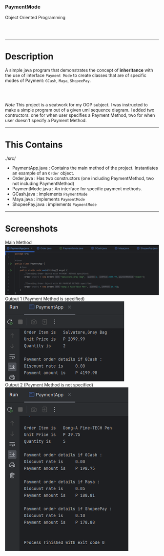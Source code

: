 ### PaymentMode
Object Oriented Programming

<br><br>

---

# Description
A simple java program that demonstrates the concept of **inheritance** with the use of interface `Payment Mode` to create classes that are of specific modes of Payment: `GCash`, `Maya`, `ShopeePay`. 

<br><br>

*Note* This project is a seatwork for my OOP subject. I was instructed to make a simple program out of a given uml sequence diagram. I added two contructors: one for when user specifies a Payment Method, two for when user doesn't specify a Payment Method. 

---

# This Contains
./src/ <br>
- PaymentApp.java : Contains the main method of the project. Instantiates an example of an `Order` object.
- Order.java : Has two constructors (one including PaymentMethod, two not including PaymentMethod)
- PaymentMode.java : An interface for specific payment methods.
- GCash.java : implements `PaymentMode`
- Maya.java : implements `PaymentMode`
- ShopeePay.java : implements `PaymentMode`

---

# Screenshots
Main Method <br>
![main](./imgs/main.png)
<br>
Output 1 (Payment Method is specified) <br>
![output1](./imgs/output1.png)
<br>
Output 2 (Payment Method is not specified) <br>
![output2](./imgs/output2.png)
<br>





